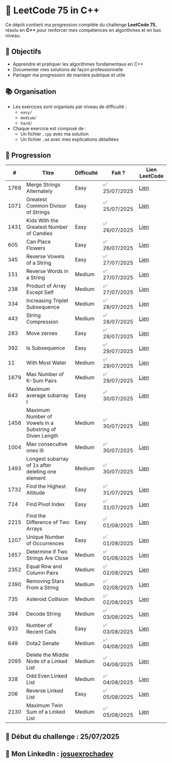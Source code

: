 # 🚀 LeetCode 75 in C++

Ce dépôt contient ma progression complète du challenge **LeetCode 75**, résolu en **C++** pour renforcer mes compétences en algorithmes et en bas niveau.

## 🎯 Objectifs
- Apprendre et pratiquer les algorithmes fondamentaux en C++
- Documenter mes solutions de façon professionnelle
- Partager ma progression de manière publique et utile

## 📚 Organisation
- Les exercices sont organisés par niveau de difficulté :
  - `easy/`
  - `medium/`
  - `hard/`
- Chaque exercice est composé de :
  - Un fichier `.cpp` avec ma solution
  - Un fichier `.md` avec mes explications détaillées

## 📌 Progression

| # | Titre | Difficulté | Fait ? | Lien LeetCode |
|---|---|---|---|---|
| 1768 | Merge Strings Alternately | Easy | ✅ 25/07/2025 | [Lien](https://leetcode.com/problems/merge-strings-alternately/) |
| 1071 | Greatest Common Divisor of Strings | Easy | ✅ 25/07/2025 | [Lien](https://leetcode.com/problems/greatest-common-divisor-of-strings/) |
| 1431 | Kids With the Greatest Number of Candies | Easy | ✅ 26/07/2025 | [Lien](https://leetcode.com/problems/kids-with-the-greatest-number-of-candies/) |
| 605 | Can Place Flowers | Easy | ✅ 26/07/2025 | [Lien](https://leetcode.com/problems/can-place-flowers/) |
| 345 | Reverse Vowels of a String | Easy | ✅ 27/07/2025 | [Lien](https://leetcode.com/problems/reverse-vowels-of-a-string/) |
| 151 | Reverse Words in a String | Medium | ✅ 27/07/2025  | [Lien](https://leetcode.com/problems/reverse-words-in-a-string) |
| 238 | Product of Array Except Self | Medium | ✅ 27/07/2025 | [Lien](https://leetcode.com/problems/product-of-array-except-self/) |
| 334 | Increasing Triplet Subsequence | Medium | ✅ 28/07/2025 | [Lien](https://leetcode.com/problems/increasing-triplet-subsequence/) |
| 443 | String Compression | Medium | ✅ 28/07/2025 | [Lien](https://leetcode.com/problems/string-compression) |
| 283 | Move zeroes | Easy | ✅ 28/07/2025 | [Lien](https://leetcode.com/problems/move-zeroes/) |
| 392 | Is Subsequence | Easy | ✅ 29/07/2025 | [Lien](https://leetcode.com/problems/is-subsequence/) |
| 11 | With Most Water | Medium | ✅ 29/07/2025 | [Lien](https://leetcode.com/problems/container-with-most-water/) |
| 1679 | Max Number of K-Sum Pairs | Medium | ✅ 29/07/2025 | [Lien](https://leetcode.com/problems/max-number-of-k-sum-pairs/) |
| 643 | Maximum average subarray I | Easy | ✅ 30/07/2025 | [Lien](https://leetcode.com/problems/maximum-average-subarray-i) |
| 1456 | Maximum Number of Vowels in a Substring of Given Length | Medium | ✅ 30/07/2025 | [Lien](https://leetcode.com/problems/maximum-number-of-vowels-in-a-substring-of-given-length/) |
| 1004 | Max consecutive ones III | Medium | ✅ 30/07/2025 | [Lien](https://leetcode.com/problems/max-consecutive-ones-iii/)  |
| 1493 | Longest subarray of 1s after deleting one element | Medium | ✅ 30/07/2025 | [Lien](https://leetcode.com/problems/longest-subarray-of-1s-after-deleting-one-element/) |
| 1732 | Find the Highest Altitude | Easy | ✅ 31/07/2025 | [Lien](https://leetcode.com/problems/find-the-highest-altitude) |
| 724 | Find Pivot Index | Easy | ✅ 31/07/2025 | [Lien](https://leetcode.com/problems/find-pivot-index/) |
| 2215 | Find the Difference of Two Arrays | Easy | ✅ 01/08/2025 | [Lien](https://leetcode.com/problems/find-the-difference-of-two-arrays/) |
| 1207 | Unique Number of Occurrences | Easy | ✅ 01/08/2025 | [Lien](https://leetcode.com/problems/unique-number-of-occurrences/) |
| 1657 | Determine if Two Strings Are Close | Medium | ✅ 01/08/2025 | [Lien](https://leetcode.com/problems/determine-if-two-strings-are-close/) |
| 2352 | Equal Row and Column Pairs | Medium | ✅ 02/08/2025 | [Lien](https://leetcode.com/problems/equal-row-and-column-pairs/) |
| 2390 | Removing Stars From a String | Medium | ✅ 02/08/2025 | [Lien](https://leetcode.com/problems/removing-stars-from-a-string/) |
| 735 | Asteroid Collision | Medium | ✅ 02/08/2025 | [Lien](https://leetcode.com/problems/asteroid-collision/) |
| 394 | Decode String | Medium | ✅ 03/08/2025 | [Lien](https://leetcode.com/problems/decode-string/) |
| 933 | Number of Recent Calls | Easy | ✅ 03/08/2025 | [Lien](https://leetcode.com/problems/number-of-recent-calls/) |
| 649 | Dota2 Senate | Medium | ✅ 04/08/2025 | [Lien](https://leetcode.com/problems/dota2-senate/) |
| 2095 | Delete the Middle Node of a Linked List | Medium | ✅ 04/08/2025 | [Lien](https://leetcode.com/problems/delete-the-middle-node-of-a-linked-list/) |
| 328 | Odd Even Linked List | Medium | ✅ 04/08/2025 | [Lien](https://leetcode.com/problems/odd-even-linked-list/) |
| 206 | Reverse Linked List | Easy | ✅ 05/08/2025 | [Lien](https://leetcode.com/problems/reverse-linked-list/) |
| 2130 | Maximum Twin Sum of a Linked List | Medium | ✅ 05/08/2025 | [Lien](https://leetcode.com/problems/maximum-twin-sum-of-a-linked-list/) |

## 📆 Début du challenge : 25/07/2025
## 🔗 Mon LinkedIn : [josuexrochadev](https://www.linkedin.com/in/josuerochadev/)